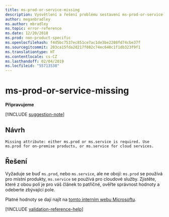```yaml
---
title: ms-prod-or-service-missing
description: Vysvětlení a řešení problému sestavení ms-prod-or-service-missing na webu Docs
author: meganbradley
ms.author: mbradley
ms.topic: error-reference
ms.date: 12/20/2018
ms.prod: non-product-specific
ms.openlocfilehash: f4d5bc7537ec851ce7ac1de3be2208fd74cbe37f
ms.sourcegitcommit: 203ca15fda2d217f082c74ec648c1f1db323f9f1
ms.translationtype: HT
ms.contentlocale: cs-CZ
ms.lasthandoff: 02/04/2019
ms.locfileid: "55713538"
---
```

# <a name="ms-prod-or-service-missing"></a>ms-prod-or-service-missing

**Připravujeme**

[!INCLUDE [suggestion-note](includes/suggestion-note.md)]

## <a name="suggestion"></a>Návrh

`Missing attribute: either ms.prod or ms.service is required. Use ms.prod for on-premise products, or ms.service for cloud services.`

## <a name="resolution"></a>Řešení

Vyžaduje se buď `ms.prod`, nebo `ms.service`, ale ne obojí: `ms.prod` se používá pro místní produkty, `ms.service` se používá pro cloudové služby. Zjistěte, které z obou polí je pro váš článek to patřičné, ověřte správnost hodnoty a odeberte zbývající pole.

Platné hodnoty se dají najít na [tomto interním webu Microsoftu](https://docsmetadatatool.azurewebsites.net/whitelists).

<!--make sure to add this file to your includes folder and verify the path-->
[!INCLUDE [validation-reference-help](includes/validation-reference-help.md)]